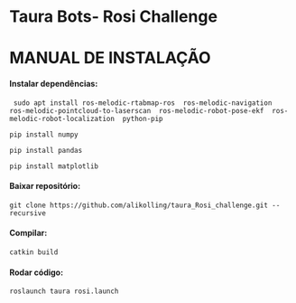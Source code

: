 # Taura Bots- Rosi Challenge

# MANUAL DE INSTALAÇÃO

#### Instalar dependências: 
`
sudo apt install ros-melodic-rtabmap-ros 
ros-melodic-navigation 
ros-melodic-pointcloud-to-laserscan 
ros-melodic-robot-pose-ekf 
ros-melodic-robot-localization 
python-pip`

`pip install numpy`

`pip install pandas`

`pip install matplotlib`


#### Baixar repositório:

`git clone https://github.com/alikolling/taura_Rosi_challenge.git --recursive`


#### Compilar:

`catkin build`


#### Rodar código:

`roslaunch taura rosi.launch`



